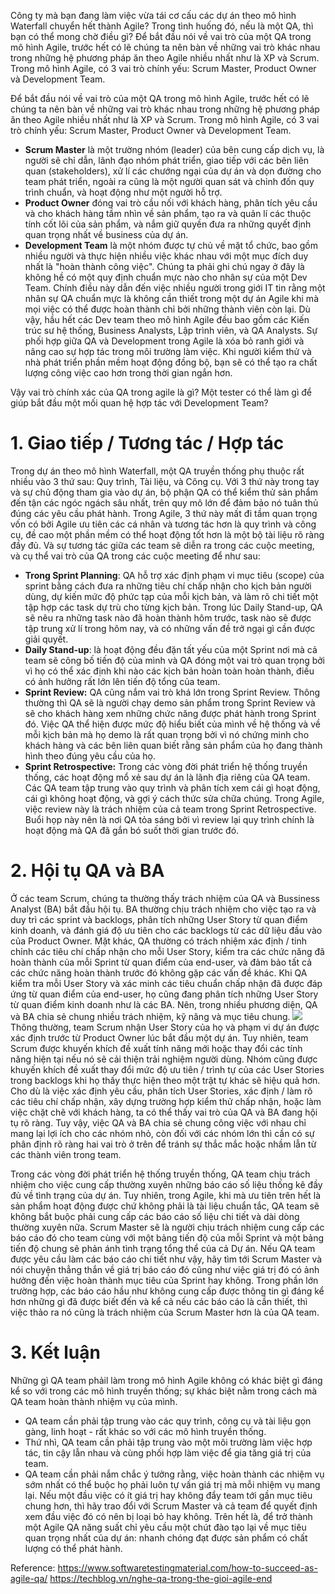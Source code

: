 Công ty mà bạn đang làm việc vừa tái cơ cấu các dự án theo mô hình Waterfall chuyển hết thành Agile? Trong tình huống đó, nếu là một QA, thì bạn có thể mong chờ điều gì?
Để bắt đầu nói về vai trò của một QA trong mô hình Agile, trước hết có lẽ chúng ta nên bàn về những vai trò khác nhau trong những hệ phương pháp ăn theo Agile nhiều nhất như là XP và Scrum.
Trong mô hình Agile, có 3 vai trò chính yếu: Scrum Master, Product Owner và Development Team.

Để bắt đầu nói về vai trò của một QA trong mô hình Agile, trước hết có lẽ chúng ta nên bàn về những vai trò khác nhau trong những hệ phương pháp ăn theo Agile nhiều nhất như là XP và Scrum.
Trong mô hình Agile, có 3 vai trò chính yếu: Scrum Master, Product Owner và Development Team.
* **Scrum Master** là một trường nhóm (leader) của bên cung cấp dịch vụ, là người sẽ chỉ dẫn, lãnh đạo nhóm phát triển, giao tiếp với các bên liên quan (stakeholders), xử lí các chướng ngại của dự án và dọn đường cho team phát triển, ngoài ra cũng là một người quan sát và chỉnh đốn quy trình chuẩn, và hoạt động như một người hỗ trợ.
* **Product Owner** đóng vai trò cầu nối với khách hàng, phân tích yêu cầu và cho khách hàng tầm nhìn về sản phẩm, tạo ra và quản lí các thuộc tính cốt lõi của sản phẩm, và nắm giữ quyền đưa ra những quyết định quan trọng nhất về business của dự án.
* **Development Team** là một nhóm được tự chủ về mặt tổ chức, bao gồm nhiều người và thực hiện nhiều việc khác nhau với một mục đích duy nhất là "hoàn thành công việc". Chúng ta phải ghi chú ngay ở đây là không hề có một quy định chuẩn mực nào cho nhân sự của một Dev Team. Chính điều này dẫn đến việc nhiều người trong giới IT tin rằng một nhân sự QA chuẩn mực là không cần thiết trong một dự án Agile khi mà mọi việc có thể được hoàn thành chỉ bởi những thành viên còn lại. Dù vậy, hầu hết các Dev team theo mô hình Agile đều bao gồm các Kiến trúc sư hệ thống, Business Analysts, Lập trình viên, và QA Analysts.
Sự phối hợp giữa QA và Development trong Agile là xóa bỏ ranh giới và nâng cao sự hợp tác trong môi trường làm việc. Khi người kiểm thử và nhà phát triển phần mềm hoạt động đồng bộ, bạn sẽ có thể tạo ra chất lượng công việc cao hơn trong thời gian ngắn hơn.

Vậy vai trò chính xác của QA trong agile là gì? Một tester có thể làm gì để giúp bắt đầu một mối quan hệ hợp tác với Development Team? 

# 1. Giao tiếp / Tương tác / Hợp tác

Trong dự án theo mô hình Waterfall, một QA truyền thống phụ thuộc rất nhiều vào 3 thứ sau: Quy trình, Tài liệu, và Công cụ. Với 3 thứ này trong tay và sự chủ động tham gia vào dự án, bộ phận QA có thể kiểm thử sản phẩm đến tận các ngóc ngách sâu nhất, trên quy mô lớn để đảm bảo nó tuân thủ đúng các yêu cầu phát hành. Trong Agile, 3 thứ này mất đi tầm quan trọng vốn có bởi Agile ưu tiên các cá nhân và tương tác hơn là quy trình và công cụ, đề cao một phần mềm có thể hoạt động tốt hơn là một bộ tài liệu rõ ràng đầy đủ. Và sự tương tác giữa các team sẽ diễn ra trong các cuộc meeting, và cụ thể vai trò của QA trong các cuộc meeting để như sau: 

* **Trong Sprint Planning**: QA hỗ trợ xác định phạm vi mục tiêu (scope) của sprint bằng cách đưa ra những tiêu chí chấp nhận cho kịch bản người dùng, dự kiến mức độ phức tạp của mỗi kịch bản, và làm rõ chi tiết một tập hợp các task dự trù cho từng kịch bản. Trong lúc Daily Stand-up, QA sẽ nêu ra những task nào đã hoàn thành hôm trước, task nào sẽ được tập trung xử lí trong hôm nay, và có những vấn đề trở ngại gì cần được giải quyết.
* **Daily Stand-up**: là hoạt động đều đặn tất yếu của một Sprint nơi mà cả team sẽ công bố tiến độ của mình và QA đóng một vai trò quan trọng bởi vì họ có thể xác định khi nào các kịch bản hoàn toàn hoàn thành, điều có ảnh hưởng rất lớn lên tiến độ tổng của team.
* **Sprint Review:** QA cũng nắm vai trò khá lớn trong Sprint Review. Thông thường thì QA sẽ là người chạy demo sản phẩm trong Sprint Review và sẽ cho khách hàng xem những chức năng được phát hành trong Sprint đó. Việc QA thể hiện được mức độ hiểu biết của mình về hệ thống và về mỗi kịch bản mà họ demo là rất quan trọng bởi vì nó chứng minh cho khách hàng và các bên liên quan biết rằng sản phẩm của họ đang thành hình theo đúng yêu cầu của họ.
* **Sprint Retrospective:**  Trong các vòng đời phát triển hệ thống truyền thống, các hoạt động mổ xẻ sau dự án là lãnh địa riêng của QA team. Các QA team tập trung vào quy trình và phân tích xem cái gì hoạt động, cái gì không hoạt động, và gợi ý cách thức sửa chữa chúng. Trong Agile, việc review này là trách nhiệm của cả team trong Sprint Retrospective. Buổi họp này nên là nơi QA tỏa sáng bởi vì review lại quy trình chính là hoạt động mà QA đã gắn bó suốt thời gian trước đó.

# 2. Hội tụ QA và BA
Ở các team Scrum, chúng ta thường thấy trách nhiệm của QA và Bussiness Analyst (BA) bắt đầu hội tụ. BA thường chịu trách nhiệm cho việc tạo ra và duy trì các sprint và backlogs, phân tích những User Story từ quan điểm kinh doanh, và đánh giá độ ưu tiên cho các backlogs từ các dữ liệu đầu vào của Product Owner. Mặt khác, QA thường có trách nhiệm xác định / tinh chỉnh các tiêu chí chấp nhận cho mỗi User Story, kiểm tra các chức năng đã hoàn thành của mỗi Sprint từ quan điểm của end-user, và đảm bảo tất cả các chức năng hoàn thành trước đó không gặp các vấn đề khác. Khi QA kiểm tra mỗi User Story và xác minh các tiêu chuẩn chấp nhận đã được đáp ứng từ quan điểm của end-user, họ cũng đang phân tích những User Story từ quan điểm kinh doanh như là các BA. Nên, trong nhiều phương diện, QA và BA chia sẻ chung nhiều trách nhiệm, kỹ năng và mục tiêu chung.
![](https://images.viblo.asia/dd10bd6b-0d76-4cae-bdec-c79468252640.png)
Thông thường, team Scrum nhận User Story của họ và phạm vi dự án được xác định trước từ Product Owner lúc bắt đầu một dự án. Tuy nhiên, team Scrum được khuyến khích đề xuất tính năng mới hoặc thay đổi các tính năng hiện tại nếu nó sẽ cải thiện trải nghiệm người dùng. Nhóm cũng được khuyến khích đề xuất thay đổi mức độ ưu tiên / trình tự của các User Stories trong backlogs khi họ thấy thực hiện theo một trật tự khác sẽ hiệu quả hơn. Cho dù là việc xác định yêu cầu, phân tích User Stories, xác định / làm rõ các tiêu chí chấp nhận, xây dựng trường hợp kiểm thử chấp nhận, hoặc làm việc chặt chẽ với khách hàng, ta có thể thấy vai trò của QA và BA đang hội tụ rõ ràng. Tuy vậy, việc QA và BA chia sẻ chung công việc với nhau chỉ mang lại lợi ích cho các nhóm nhỏ, còn đối với các nhóm lớn thì cần có sự phân định rõ ràng hai vai trò ở trên để tránh sự thắc mắc hoặc nhầm lẫn từ các thành viên trong team.

Trong các vòng đời phát triển hệ thống truyền thống, QA team chịu trách nhiệm cho việc cung cấp thường xuyên những báo cáo số liệu thống kê đầy đủ về tình trạng của dự án. Tuy nhiên, trong Agile, khi mà ưu tiên trên hết là sản phẩm hoạt động được chứ không phải là tài liệu chuẩn tắc, QA team sẽ không bắt buộc phải cung cấp các báo cáo số liệu chi tiết và dài dòng thường xuyên nữa. Scrum Master sẽ là người chịu trách nhiệm cung cấp các báo cáo đó cho team cùng với một bảng tiến độ của mỗi Sprint và một bảng tiến độ chung sẽ phản ánh tình trạng tổng thể của cả Dự án. Nếu QA team được yêu cầu làm các báo cáo chi tiết như vậy, hãy tìm tới Scrum Master và nói chuyện thẳng thắn về giá trị báo cáo đó cũng như việc giá trị đó có ảnh hưởng đến việc hoàn thành mục tiêu của Sprint hay không. Trong phần lớn trường hợp, các báo cáo hầu như không cung cấp được thông tin gì đáng kể hơn những gì đã được biết đến và kể cả nếu các báo cáo là cần thiết, thì việc thảo ra nó cũng là trách nhiệm của Scrum Master hơn là của QA team.

# 3. Kết luận
Những gì QA team phảil làm trong mô hình Agile không có khác biệt gì đáng kể so với trong các mô hình truyền thống; sự khác biệt nằm trong cách mà QA team hoàn thành nhiệm vụ của mình.
* QA team cần phải tập trung vào các quy trình, công cụ và tài liệu gọn gàng, linh hoạt - rất khác so với các mô hình truyền thống.
* Thứ nhì, QA team cần phải tập trung vào một môi trường làm việc hợp tác, tin cậy lẫn nhau và cùng phối hợp làm việc để gia tăng giá trị của team.
* QA team cần phải nắm chắc ý tưởng rằng, việc hoàn thành các nhiệm vụ sớm nhất có thể buộc họ phải luôn tự vấn giá trị mà mỗi nhiệm vụ mang lại. Nếu một đầu việc có ít giá trị hay không đẩy team tới gần mục tiêu chung hơn, thì hãy trao đổi với Scrum Master và cả team để quyết định xem đầu việc đó có nên bị loại bỏ hay không.
Trên hết là, để trở thành một Agile QA năng suất chỉ yêu cầu một chút đào tạo lại về mục tiêu quan trọng nhất của dự án: nhanh chóng đạt được sản phẩm có chất lượng có thể phát hành.

Reference: 
https://www.softwaretestingmaterial.com/how-to-succeed-as-agile-qa/
https://techblog.vn/nghe-qa-trong-the-gioi-agile-end